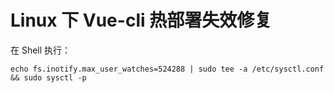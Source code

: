 # Linux 下 Vue-cli 热部署失效修复

在 Shell 执行：

```
echo fs.inotify.max_user_watches=524288 | sudo tee -a /etc/sysctl.conf && sudo sysctl -p
```